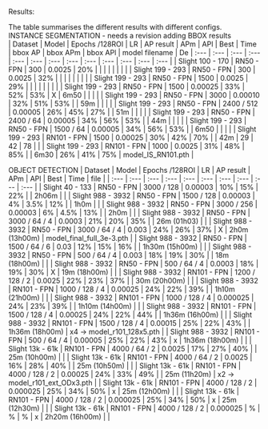 Results:

The table summarises the different results with different configs.  
INSTANCE SEGMENTATION - needs a revision adding BBOX results  
 | Dataset  | Model  | Epochs  /128ROI | LR | AP result | APm | APl | Best | Time | bbox AP | bbox APm | bbox APl | model filename | De
 | :--- | :--- | :--- | :--- | :--- |  :--- | :--- | :--- | :--- | :--- | :--- |  :--- |   :--- |
 | Slight 100 - 170 | RN50 - FPN | 300 | 0.0025 | 20% |  | | | | | | |
 | Slight 199 - 293 | RN50 - FPN | 300 | 0.0025 | 32% |  | | | | | | |
 | Slight 199 - 293 | RN50 - FPN | 1500 | 0.0025 | 29% | | | | | | | |
 | Slight 199 - 293 | RN50 - FPN | 1500 | 0.00025 | 33% | 52% | 53% | X | 6m50 | | | |
 | Slight 199 - 293 | RN50 - FPN | 3000 | 0.00010 | 32%  | 51% | 53% |   | 59m   | | | |
 | Slight 199 - 293 | RN50 - FPN | 2400 / 512 | 0.00005 | 26%  | 45% | 27% |   | 51m | | | |
 | Slight 199 - 293 | RN50 - FPN | 2400 / 64 | 0.00005 | 34%  | 56% | 53% |   | 44m | | | |
 | Slight 199 - 293 | RN50 - FPN | 1500 / 64 | 0.00005 |  34%  |  56% |  53% |   | 6m50 | | | | 
 | Slight 199 - 293 | RN101 - FPN | 1500 | 0.00025 | 30% | 42% | 70% | | 42m | 29 | 42 | 78 | |
 | Slight 199 - 293 | RN101 - FPN | 1000 | 0.0025 | 31% | 48% | 85% | | 6m30 | 26% | 41% | 75% | model_IS_RN101.pth |


OBJECT DETECTION
 | Dataset  | Model  | Epochs  /128ROI | LR | AP result | APm | APl | Best | Time | file |
 | :--- | :--- | :--- | :--- | :--- |  :--- | :--- | :--- | :--- | :--- | 
 | Slight 40 - 133 | RN50 - FPN | 3000 / 128 | 0.00003 | 10% | 15% | 22% | | 2h06m | |
 | Slight 988 - 3932 | RN50 - FPN | 1500 / 128 | 0.00003 | 4% | 3.5% | 12% | | 1h0m | |
 | Slight 988 - 3932 | RN50 - FPN | 3000 / 256 | 0.00003 | 6% | 4.5% | 13% | | 2h0m |   |
 | Slight 988 - 3932 | RN50 - FPN | 3000 / 64 / 4 | 0.0003 | 21% | 20% | 35% | | 26m (01h03) | |
 | Slight 988 - 3932 | RN50 - FPN | 3000 / 64 / 4 | 0.003 | 24% | 26% | 37% | X | 2h0m (13h00m) | model_final_full_3e-3.pth |
 | Slight 988 - 3932 | RN50 - FPN | 1500 / 64 / 6 | 0.03 | 12% | 15% | 16% |  | 1h30m (15h00m) | |
 | Slight 988 - 3932 | RN50 - FPN | 500 / 64 / 4 | 0.003 | 18% | 19% | 30% |  | 18m (18h00m) | | 
 | Slight 988 - 3932 | RN50 - FPN | 500 / 64 / 4 | 0.0003 | 18% | 19% | 30% | X | 19m (18h00m) |  | 
 | Slight 988 - 3932 | RN101 - FPN | 1200 / 128 / 2 | 0.0025 | 22% | 23% | 37% |  | 30m (20h00m) | |
 | Slight 988 - 3932 | RN101 - FPN | 1000 / 128 / 4 | 0.00025 |  24% |  22% |  39% |  |  1h10m (21h00m) |  |
 | Slight 988 - 3932 | RN101 - FPN | 1000 / 128 / 4 | 0.000025 |  24% |  23% |  39% |  |  1h10m (14h00m) | |
 | Slight 988 - 3932 | RN101 - FPN | 1500 / 128 / 4 | 0.00025 |  24% |  22% |  44% |  |  1h36m (16h00m) |  |
 | Slight 988 - 3932 | RN101 - FPN | 1500 / 128 / 4 | 0.00015 |  25% |  22% |  43% |  |  1h36m (18h00m) | x4 -> model_r101_128x5.pth |
 | Slight 988 - 3932 | RN101 - FPN | 500 / 64 / 4 | 0.00005 |  25% |  22% |  43% | x |  1h36m (18h00m) | |
 | Slight 13k - 61k | RN101 - FPN | 4000 / 64 / 2 | 0.0025 | 17% |  27% | 40% |  |  25m (10h00m) |  |
 | Slight 13k - 61k | RN101 - FPN | 4000 / 64 / 2 | 0.0025 | 16% |  28% | 40% |  | 25m (10h50m) | |
 | Slight 13k - 61k | RN101 - FPN | 4000 / 128 / 2 | 0.00025 | 24% | 33% | 49% |  | 25m (11h20m) | x2 -> model_r101_ext_ODx3.pth |
 | Slight 13k - 61k | RN101 - FPN | 4000 / 128 / 2 | 0.000025 | 25% | 34% | 50% | x | 25m (12h00m) |  |
 | Slight 13k - 61k | RN101 - FPN | 4000 / 128 / 2 | 0.000025 | 25% | 34% | 50% | x | 25m (12h30m) |  |
 | Slight 13k - 61k | RN101 - FPN | 4000 / 128 / 2 | 0.000025 | % | % | % | x | 2h20m (16h00m) | |

